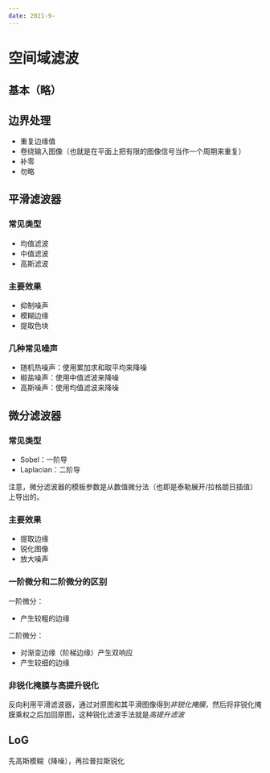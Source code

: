 ```yaml
---
date: 2021-9-
---
```

# 空间域滤波
## 基本（略）
## 边界处理
- 重复边缘值
- 卷绕输入图像（也就是在平面上把有限的图像信号当作一个周期来重复）
- 补零
- 勿略
## 平滑滤波器

### 常见类型
- 均值滤波
- 中值滤波
- 高斯滤波

### 主要效果
- 抑制噪声
- 模糊边缘
- 提取色块

### 几种常见噪声
- 随机热噪声：使用累加求和取平均来降噪
- 椒盐噪声：使用中值滤波来降噪
- 高斯噪声：使用均值滤波来降噪

## 微分滤波器
### 常见类型
- Sobel：一阶导
- Laplacian：二阶导

注意，微分滤波器的模板参数是从数值微分法（也即是泰勒展开/拉格朗日插值）上导出的。

### 主要效果
- 提取边缘
- 锐化图像
- 放大噪声

### 一阶微分和二阶微分的区别
一阶微分：
- 产生较粗的边缘
  
二阶微分：
- 对渐变边缘（阶梯边缘）产生双响应
- 产生较细的边缘

### 非锐化掩膜与高提升锐化
反向利用平滑滤波器，通过对原图和其平滑图像得到*非锐化掩膜*，然后将非锐化掩膜乘权之后加回原图，这种锐化滤波手法就是*高提升滤波*

## LoG
先高斯模糊（降噪），再拉普拉斯锐化